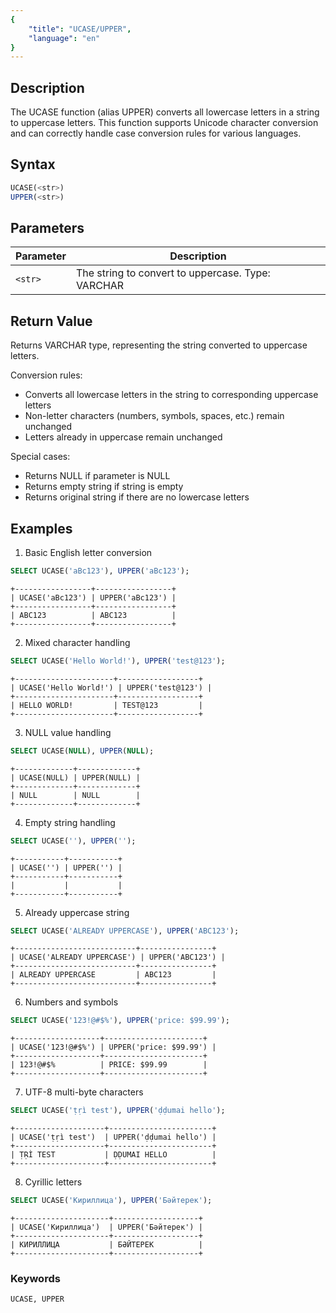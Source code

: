 ```yaml
---
{
    "title": "UCASE/UPPER",
    "language": "en"
}
---
```


## Description

The UCASE function (alias UPPER) converts all lowercase letters in a string to uppercase letters. This function supports Unicode character conversion and can correctly handle case conversion rules for various languages.

## Syntax

```sql
UCASE(<str>)
UPPER(<str>)
```

## Parameters

| Parameter | Description |
|-----------|-------------|
| `<str>` | The string to convert to uppercase. Type: VARCHAR |

## Return Value

Returns VARCHAR type, representing the string converted to uppercase letters.

Conversion rules:
- Converts all lowercase letters in the string to corresponding uppercase letters
- Non-letter characters (numbers, symbols, spaces, etc.) remain unchanged
- Letters already in uppercase remain unchanged

Special cases:
- Returns NULL if parameter is NULL
- Returns empty string if string is empty
- Returns original string if there are no lowercase letters

## Examples

1. Basic English letter conversion
```sql
SELECT UCASE('aBc123'), UPPER('aBc123');
```
```text
+-----------------+-----------------+
| UCASE('aBc123') | UPPER('aBc123') |
+-----------------+-----------------+
| ABC123          | ABC123          |
+-----------------+-----------------+
```

2. Mixed character handling
```sql
SELECT UCASE('Hello World!'), UPPER('test@123');
```
```text
+----------------------+------------------+
| UCASE('Hello World!') | UPPER('test@123') |
+----------------------+------------------+
| HELLO WORLD!         | TEST@123         |
+----------------------+------------------+
```

3. NULL value handling
```sql
SELECT UCASE(NULL), UPPER(NULL);
```
```text
+-------------+-------------+
| UCASE(NULL) | UPPER(NULL) |
+-------------+-------------+
| NULL        | NULL        |
+-------------+-------------+
```

4. Empty string handling
```sql
SELECT UCASE(''), UPPER('');
```
```text
+-----------+-----------+
| UCASE('') | UPPER('') |
+-----------+-----------+
|           |           |
+-----------+-----------+
```

5. Already uppercase string
```sql
SELECT UCASE('ALREADY UPPERCASE'), UPPER('ABC123');
```
```text
+---------------------------+----------------+
| UCASE('ALREADY UPPERCASE') | UPPER('ABC123') |
+---------------------------+----------------+
| ALREADY UPPERCASE         | ABC123         |
+---------------------------+----------------+
```

6. Numbers and symbols
```sql
SELECT UCASE('123!@#$%'), UPPER('price: $99.99');
```
```text
+-------------------+----------------------+
| UCASE('123!@#$%') | UPPER('price: $99.99') |
+-------------------+----------------------+
| 123!@#$%          | PRICE: $99.99        |
+-------------------+----------------------+
```

7. UTF-8 multi-byte characters
```sql
SELECT UCASE('ṭṛì test'), UPPER('ḍḍumai hello');
```
```text
+--------------------+-----------------------+
| UCASE('ṭṛì test')  | UPPER('ḍḍumai hello') |
+--------------------+-----------------------+
| ṬṚÌ TEST           | ḌḌUMAI HELLO          |
+--------------------+-----------------------+
```

8. Cyrillic letters
```sql
SELECT UCASE('Кириллица'), UPPER('Бәйтерек');
```
```text
+---------------------+-------------------+
| UCASE('Кириллица')  | UPPER('Бәйтерек') |
+---------------------+-------------------+
| КИРИЛЛИЦА           | БӘЙТЕРЕК          |
+---------------------+-------------------+
```

### Keywords

    UCASE, UPPER
